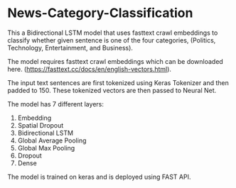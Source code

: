 # News-Category-Classification

This a Bidirectional LSTM model that uses fasttext crawl embeddings to classify whether given sentence is one of the four categories, (Politics, Technology, Entertainment, and Business).

The model requires fasttext crawl embeddings which can be downloaded here. (https://fasttext.cc/docs/en/english-vectors.html).

The input text sentences are first tokenized using Keras Tokenizer and then padded to 150. These tokenized vectors are then passed to Neural Net.

The model has 7 different layers:
1) Embedding
2) Spatial Dropout
3) Bidirectional LSTM
4) Global Average Pooling
5) Global Max Pooling
6) Dropout
7) Dense 

The model is trained on keras and is deployed using FAST API.
